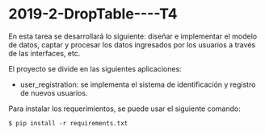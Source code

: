 # 2019-2-DropTable----T4

En esta tarea se desarrollará lo siguiente: diseñar e implementar el modelo de datos, captar y procesar los datos ingresados por los usuarios a través de las interfaces, etc.

El proyecto se divide en las siguientes aplicaciones:

* user_registration: se implementa el sistema de identificación y registro de nuevos usuarios.


Para instalar los requerimientos, se puede usar el siguiente comando:

`$ pip install -r requirements.txt`
